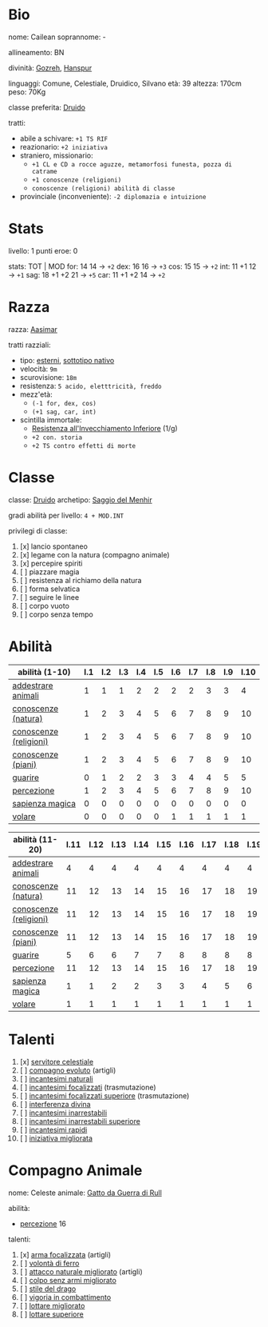 # Bio

nome: Cailean
soprannome: -

allineamento: BN

divinità: [Gozreh](https://golarion.altervista.org/wiki/Gozreh), [Hanspur](https://golarion.altervista.org/wiki/Hanspur)

linguaggi: Comune, Celestiale, Druidico, Silvano
età: 39
altezza: 170cm
peso: 70Kg

classe preferita: [Druido](https://golarion.altervista.org/wiki/Druido)

tratti:
 - abile a schivare: `+1 TS RIF`
 - reazionario: `+2 iniziativa`
 - straniero, missionario: 
	 - `+1 CL e CD a rocce aguzze, metamorfosi funesta, pozza di catrame`
	 - `+1 conoscenze (religioni)`
	 - `conoscenze (religioni) abilità di classe`
 - provinciale (inconveniente): `-2 diplomazia e intuizione`

# Stats

livello: 1
punti eroe: 0

stats:          TOT | MOD
for: 14         14 -> `+2`
dex: 16         16 -> `+3`
cos: 15         15 -> `+2`
int: 11 +1      12 -> `+1`
sag: 18 +1 +2   21 -> `+5`
car: 11 +1 +2   14 -> `+2`

# Razza

razza: [Aasimar](https://golarion.altervista.org/wiki/Razze/Aasimar)

tratti razziali:
 - tipo: [esterni](https://golarion.altervista.org/wiki/Tipo_Esterno), [sottotipo nativo](https://golarion.altervista.org/wiki/Sottotipo_Nativo)
 - velocità: `9m`
 - scurovisione: `18m`
 - resistenza: `5 acido, eletttricità, freddo`
 - mezz'età:
	 - `(-1 for, dex, cos)`
	 - `(+1 sag, car, int)`
 - scintilla immortale: 
	 - [Resistenza all'Invecchiamento Inferiore](https://golarion.altervista.org/wiki/Incantesimi/Resistenza_all%27Invecchiamento_Inferiore) (1/g)
	 - `+2 con. storia`
	 - `+2 TS contro effetti di morte`

# Classe

classe: [Druido](https://golarion.altervista.org/wiki/Druido)
archetipo: [Saggio del Menhir](https://golarion.altervista.org/wiki/Druido/Archetipi#Saggio_del_Menhir)

gradi abilità per livello: `4 + MOD.INT`

privilegi di classe:
1)   [x] lancio spontaneo
1)   [x] legame con la natura (compagno animale)
1)   [x] percepire spiriti
2)   [ ] piazzare magia
4)   [ ] resistenza al richiamo della natura
4)   [ ] forma selvatica
9)   [ ] seguire le linee
13)  [ ] corpo vuoto
15)  [ ] corpo senza tempo

# Abilità

| abilità (1-10)                                                                | l.1 | l.2 | l.3 | l.4 | l.5 | l.6 | l.7 | l.8 | l.9 | l.10 |
| ----------------------------------------------------------------------------- | --- | --- | --- | --- | --- | --- | --- | --- | --- | ---- |
| [addestrare animali](https://golarion.altervista.org/wiki/Addestrare_Animali) | 1   | 1   | 1   | 2   | 2   | 2   | 2   | 3   | 3   | 4    |
| [conoscenze (natura)](https://golarion.altervista.org/wiki/Conoscenze)        | 1   | 2   | 3   | 4   | 5   | 6   | 7   | 8   | 9   | 10   |
| [conoscenze (religioni)](https://golarion.altervista.org/wiki/Conoscenze)     | 1   | 2   | 3   | 4   | 5   | 6   | 7   | 8   | 9   | 10   |
| [conoscenze (piani)](https://golarion.altervista.org/wiki/Conoscenze)         | 1   | 2   | 3   | 4   | 5   | 6   | 7   | 8   | 9   | 10   |
| [guarire](https://golarion.altervista.org/wiki/Guarire)                       | 0   | 1   | 2   | 2   | 3   | 3   | 4   | 4   | 5   | 5    |
| [percezione](https://golarion.altervista.org/wiki/Percezione)                 | 1   | 2   | 3   | 4   | 5   | 6   | 7   | 8   | 9   | 10   |
| [sapienza magica](https://golarion.altervista.org/wiki/Sapienza_Magica)       | 0   | 0   | 0   | 0   | 0   | 0   | 0   | 0   | 0   | 0    |
| [volare](https://golarion.altervista.org/wiki/Volare)                         | 0   | 0   | 0   | 0   | 0   | 1   | 1   | 1   | 1   | 1    |

| abilità (11-20)                                                               | l.11 | l.12 | l.13 | l.14 | l.15 | l.16 | l.17 | l.18 | l.19 | l.20 |
| ----------------------------------------------------------------------------- | ---- | ---- | ---- | ---- | ---- | ---- | ---- | ---- | ---- | ---- |
| [addestrare animali](https://golarion.altervista.org/wiki/Addestrare_Animali) | 4    | 4    | 4    | 4    | 4    | 4    | 4    | 4    | 4    | 4    |
| [conoscenze (natura)](https://golarion.altervista.org/wiki/Conoscenze)        | 11   | 12   | 13   | 14   | 15   | 16   | 17   | 18   | 19   | 20   |
| [conoscenze (religioni)](https://golarion.altervista.org/wiki/Conoscenze)     | 11   | 12   | 13   | 14   | 15   | 16   | 17   | 18   | 19   | 20   |
| [conoscenze (piani)](https://golarion.altervista.org/wiki/Conoscenze)         | 11   | 12   | 13   | 14   | 15   | 16   | 17   | 18   | 19   | 20   |
| [guarire](https://golarion.altervista.org/wiki/Guarire)                       | 5    | 6    | 6    | 7    | 7    | 8    | 8    | 8    | 8    | 8    |
| [percezione](https://golarion.altervista.org/wiki/Percezione)                 | 11   | 12   | 13   | 14   | 15   | 16   | 17   | 18   | 19   | 20   |
| [sapienza magica](https://golarion.altervista.org/wiki/Sapienza_Magica)       | 1    | 1    | 2    | 2    | 3    | 3    | 4    | 5    | 6    | 7    |
| [volare](https://golarion.altervista.org/wiki/Volare)                         | 1    | 1    | 1    | 1    | 1    | 1    | 1    | 1    | 1    | 1    |

# Talenti

1)   [x] [servitore celestiale](https://golarion.altervista.org/wiki/Servitore_Celestiale)
3)   [ ] [compagno evoluto](https://golarion.altervista.org/wiki/Compagno_Evoluto) (artigli)
5)   [ ] [incantesimi naturali](https://golarion.altervista.org/wiki/Incantesimi_Naturali)
7)   [ ] [incantesimi focalizzati](https://golarion.altervista.org/wiki/Incantesimi_Focalizzati) (trasmutazione)
9)   [ ] [incantesimi focalizzati superiore](https://golarion.altervista.org/wiki/Incantesimi_Focalizzati_Superiore) (trasmutazione)
11)  [ ] [interferenza divina](https://golarion.altervista.org/wiki/Interferenza_Divina)
13)  [ ] [incantesimi inarrestabili](https://golarion.altervista.org/wiki/Incantesimi_Inarrestabili)
15)  [ ] [incantesimi inarrestabili superiore](https://golarion.altervista.org/wiki/Incantesimi_Inarrestabili_Superiore)
17)  [ ] [incantesimi rapidi](https://golarion.altervista.org/wiki/Incantesimi_Rapidi)
19)  [ ] [iniziativa migliorata](https://golarion.altervista.org/wiki/Iniziativa_Migliorata)

# Compagno Animale

nome: Celeste
animale: [Gatto da Guerra di Rull](https://golarion.altervista.org/wiki/Druido/Compagni_Animali#Gatto_da_Guerra_di_Rull)

abilità:
 - [percezione](https://golarion.altervista.org/wiki/Percezione) 16

talenti:
1)   [x] [arma focalizzata](https://golarion.altervista.org/wiki/Arma_Focalizzata) (artigli)
2)   [ ] [volontà di ferro](https://golarion.altervista.org/wiki/Volont%C3%A0_di_Ferro)
5)   [ ] [attacco naturale migliorato](https://golarion.altervista.org/wiki/Attacco_Naturale_Migliorato) (artigli)
8)   [ ] [colpo senz armi migliorato](https://golarion.altervista.org/wiki/Colpo_Senz%27Armi_Migliorato)
10)  [ ] [stile del drago](https://golarion.altervista.org/wiki/Stile_del_Drago)
13)  [ ] [vigoria in combattimento](https://golarion.altervista.org/wiki/Vigoria_in_Combattimento)
16)  [ ] [lottare migliorato](https://golarion.altervista.org/wiki/Lottare_Migliorato)
18)  [ ] [lottare superiore](https://golarion.altervista.org/wiki/Lottare_Superiore)
